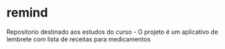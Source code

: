# remind
Repositorio destinado aos estudos do curso - O projeto é um aplicativo de lembrete com lista de receitas para medicamentos
